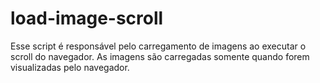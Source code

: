 # load-image-scroll

Esse script é responsável pelo carregamento de imagens ao executar o scroll do navegador. As imagens são carregadas somente quando forem visualizadas pelo navegador. 
